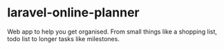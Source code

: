 # laravel-online-planner
Web app to help you get organised. From small things like a shopping list, todo list to longer tasks like milestones.
